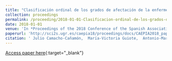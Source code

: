 ```yaml
---
title: "Clasificación ordinal de los grados de afectación de la enfermedad de Parkinson empleando imágenes de transportadores presinápticos de dopamina"
collection: proceedings
permalink: /proceeding/2018-01-01-Clasificacion-ordinal-de-los-grados-de-afectacion-de-la-enfermedad-de-Parkinson-empleando-imagenes-de-transportadores-presinapticos-de-dopamina
date: 2018-01-01
venue: 'In *Proceedings of the 2018 Conference of the Spanish Association for Artificial Intelligence (CAEPIA2018)*'
paperurl: 'http://sci2s.ugr.es/caepia18/proceedings/docs/CAEPIA2018_paper_111.pdf'
citation: ' Julio Camacho-Cañamón,  Marı́a-Victoria Guiote,  Antonio-Marı́a Santos-Bueno,  Ester Rodrı́guez-Cáceres,  Elvira Carmona-Asenjo,  Juan-Antonio Vallejo-Casas,  Pedro Antonio Gutiérrez,  César Hervás-Martínez, &quot;Clasificación ordinal de los grados de afectación de la enfermedad de Parkinson empleando imágenes de transportadores presinápticos de dopamina.&quot; In *Proceedings of the 2018 Conference of the Spanish Association for Artificial Intelligence (CAEPIA2018)*, 2018, Granada (Spain), pp.167-172.'
---
```

[Access paper here](http://sci2s.ugr.es/caepia18/proceedings/docs/CAEPIA2018_paper_111.pdf){:target="_blank"}
